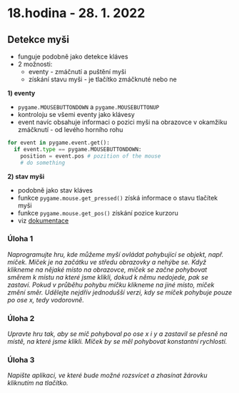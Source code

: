 # 18.hodina - 28. 1. 2022

## Detekce myši

- funguje podobně jako detekce kláves
- 2 možnosti:
  - eventy - zmáčnutí a puštění myši
  - získání stavu myši - je tlačítko zmáčknuté nebo ne

**1) eventy**
- `pygame.MOUSEBUTTONDOWN` a `pygame.MOUSEBUTTONUP`
- kontroloju se všemi eventy jako klávesy
- event navíc obsahuje informaci o pozici myši na obrazovce v okamžiku zmáčknutí - od levého horního rohu

``` python
for event in pygame.event.get():
  if event.type == pygame.MOUSEBUTTONDOWN:
    position = event.pos # pozition of the mouse
    # do something 
```

**2) stav myši**
- podobně jako stav kláves
- funkce `pygame.mouse.get_pressed()` získá informace o stavu tlačítek myši
- funkce `pygame.mouse.get_pos()` získání pozice kurzoru
- viz [dokumentace](https://www.pygame.org/docs/ref/mouse.html)

### Úloha 1

*Naprogramujte hru, kde můžeme myší ovládat pohybující se objekt, např. míček. Míček je na začátku ve středu obrazovky a nehýbe se. Když klikneme na nějaké místo na obrazovce, míček se začne pohybovat směrem k místu na které jsme klikli, dokud k němu nedojede, pak se zastaví. Pokud v průběhu pohybu míčku klikneme na jiné místo, míček změní směr. Udělejte nejdřív jednodušší verzi, kdy se míček pohybuje pouze po ose x, tedy vodorovně.*

### Úloha 2

*Upravte hru tak, aby se míč pohyboval po ose x i y a zastavil se přesně na místě, na které jsme klikli. Míček by se měl pohybovat konstantní rychlostí.*

### Úloha 3

*Napište aplikaci, ve které bude možné rozsvícet a zhasínat žárovku kliknutím na tlačítko.*



